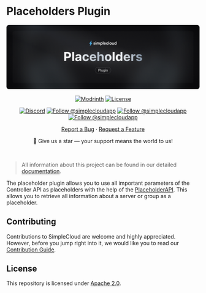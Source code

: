 # Placeholders Plugin

![Banner][banner]

<div align="center">

  [![Modrinth][badge-modrinth]][modrinth]
  [![License][badge-license]][license]
  <br>

  [![Discord][badge-discord]][social-discord]
  [![Follow @simplecloudapp][badge-x]][social-x]
  [![Follow @simplecloudapp][badge-bluesky]][social-bluesky]
  [![Follow @simplecloudapp][badge-youtube]][social-youtube]
  <br>

  [Report a Bug][issue-bug-report]
  ·
  [Request a Feature][issue-feature-request]
  <br>

🌟 Give us a star — your support means the world to us!
</div>
<br>

> All information about this project can be found in our detailed [documentation][docs-thisproject].

The placeholder plugin allows you to use all important parameters of the Controller API as placeholders with the help of the [PlaceholderAPI](https://github.com/PlaceholderAPI/PlaceholderAPI). This allows you to retrieve all information about a server or group as a placeholder.

## Contributing
Contributions to SimpleCloud are welcome and highly appreciated. However, before you jump right into it, we would like you to read our [Contribution Guide][docs-contribute].

## License
This repository is licensed under [Apache 2.0][license].


<!-- LINK GROUP -->

<!-- ✅ PLEASE EDIT -->
[banner]: https://raw.githubusercontent.com/simplecloudapp/branding/refs/heads/main/readme/banner/plugin/placeholders.png
[issue-bug-report]: https://github.com/theSimpleCloud/placeholder-plugin/issues/new?labels=bug&projects=template=01_BUG-REPORT.yml&title=%5BBUG%5D+%3Ctitle%3E
[issue-feature-request]: https://github.com/theSimpleCloud/placeholder-plugin/discussions/new?category=ideas
[docs-thisproject]: https://docs.simplecloud.app/plugin/placeholder
[docs-contribute]: https://docs.simplecloud.app/contribute

[modrinth]: https://modrinth.com/plugin/placeholder-plugin
[maven-central]: https://central.sonatype.com/artifact/app.simplecloud.controller/controller-api
[dev]: https://repo.simplecloud.app/#/snapshots/app/simplecloud/controller/controller-api


[artifacts]: https://repo.simplecloud.app/#/snapshots/app/simplecloud/controller/controller-api
[dev-artifacts]: https://repo.simplecloud.app/#/snapshots/app/simplecloud/controller/controller-api

[badge-maven-central]: https://img.shields.io/maven-central/v/app.simplecloud.controller/controller-api?labelColor=18181b&style=flat-square&color=65a30d&label=Release
[badge-dev]: https://repo.simplecloud.app/api/badge/latest/snapshots/app/simplecloud/controller/controller-api?name=Dev&style=flat-square&color=0ea5e9

<!-- ⛔ DON'T TOUCH -->
[license]: https://opensource.org/licenses/Apache-2.0
[snapshots]: https://repo.simplecloud.app/#/snapshots

[social-x]: https://x.com/simplecloudapp
[social-bluesky]: https://bsky.app/profile/simplecloud.app
[social-youtube]: https://www.youtube.com/@thesimplecloud9075
[social-discord]: https://discord.simplecloud.app

[badge-modrinth]: https://img.shields.io/badge/modrinth-18181b.svg?style=flat-square&logo=modrinth
[badge-license]: https://img.shields.io/badge/apache%202.0-blue.svg?style=flat-square&label=license&labelColor=18181b&style=flat-square&color=e11d48
[badge-discord]: https://img.shields.io/badge/Community_Discord-d95652.svg?style=flat-square&logo=discord&color=27272a
[badge-x]: https://img.shields.io/badge/Follow_@simplecloudapp-d95652.svg?style=flat-square&logo=x&color=27272a
[badge-bluesky]: https://img.shields.io/badge/Follow_@simplecloud.app-d95652.svg?style=flat-square&logo=bluesky&color=27272a
[badge-youtube]: https://img.shields.io/badge/youtube-d95652.svg?style=flat-square&logo=youtube&color=27272a